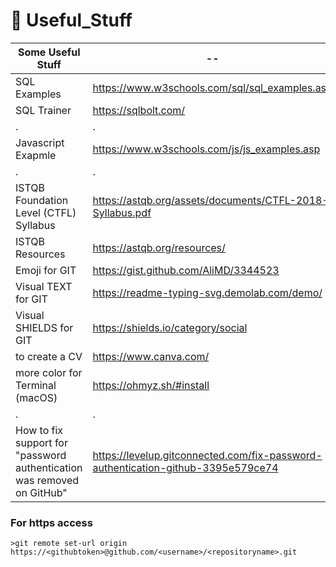 # 🔨  Useful_Stuff

| Some Useful Stuff | -- |
| ----- | ----- |
|SQL Examples| https://www.w3schools.com/sql/sql_examples.asp|
|SQL Trainer | https://sqlbolt.com/|
| . | . |
|Javascript Exapmle | https://www.w3schools.com/js/js_examples.asp|
| .| .|
| ISTQB Foundation Level (CTFL) Syllabus |https://astqb.org/assets/documents/CTFL-2018-Syllabus.pdf|
| ISTQB Resources | https://astqb.org/resources/|
| Emoji for GIT | https://gist.github.com/AliMD/3344523 |
| Visual TEXT for GIT | https://readme-typing-svg.demolab.com/demo/ |
| Visual SHIELDS for GIT| https://shields.io/category/social|
| to create a CV | https://www.canva.com/ |
| more color for Terminal (macOS) | https://ohmyz.sh/#install |
|.|.|
|How to fix support for "password authentication was removed on GitHub" |https://levelup.gitconnected.com/fix-password-authentication-github-3395e579ce74|


### For https access 
    
    >git remote set-url origin https://<githubtoken>@github.com/<username>/<repositoryname>.git

